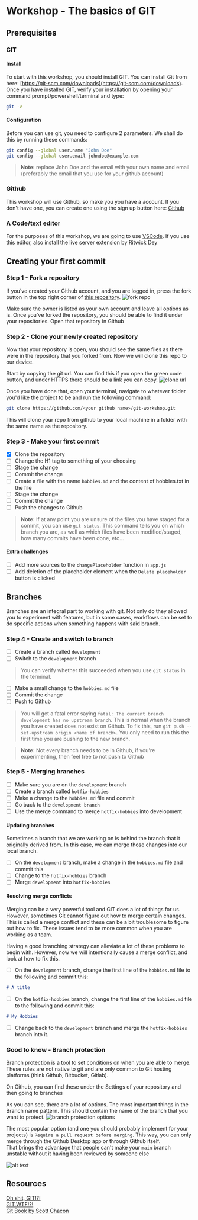 # Workshop - The basics of GIT

## Prerequisites
### GIT
#### Install
To start with this workshop, you should install GIT. You can install Git from here: [https://git-scm.com/downloads](https://git-scm.com/downloads).  
Once you have installed GIT, verify your installation by opening your command prompt/powershell/terminal and type:
```bash
git -v
```

#### Configuration
Before you can use git, you need to configure 2 parameters. We shall do this by running these commands:
```bash
git config --global user.name "John Doe"
git config --global user.email johndoe@example.com
```

> **Note:** replace John Doe and the email with your own name and email (preferably the email that you use for your github account)

### Github
This workshop will use Github, so make you you have a account. If you don't have one, you can create one using the sign up button here: [Github](https://github.com/)

### A Code/text editor
For the purposes of this workshop, we are going to use [VSCode](https://code.visualstudio.com/). If you use this editor, also install the live server extension by Ritwick Dey


## Creating your first commit
### Step 1 - Fork a repository
If you've created your Github account, and you are logged in, press the fork button in the top right corner of [this repository](https://github.com/BennyDeBock/git-workshop).
![fork repo](./images/fork.png)

Make sure the owner is listed as your own account and leave all options as is. Once you've forked the repository, you should be able to find it under your repositories. Open that repository in Github

### Step 2 - Clone your newly created repository
Now that your repository is open, you should see the same files as there were in the repository that you forked from. Now we will clone this repo to our device.

Start by copying the git url. You can find this if you open the green code button, and under HTTPS there should be a link you can copy.
![clone url](./images/cloneurl.png)

Once you have done that, open your terminal, navigate to whatever folder you'd like the project to be and run the following command:
```bash
git clone https://github.com/<your github name>/git-workshop.git
```

This will clone your repo from github to your local machine in a folder with the same name as the repository.

### Step 3 - Make your first commit
- [x] Clone the repository
- [ ] Change the H1 tag to something of your choosing
- [ ] Stage the change
- [ ] Commit the change
- [ ] Create a file with the name `hobbies.md` and the content of hobbies.txt in the file
- [ ] Stage the change
- [ ] Commit the change
- [ ] Push the changes to Github

> **Note:** If at any point you are unsure of the files you have staged for a commit, you can use `git status`. This command tells you on which branch you are, as well as which files have been modified/staged, how many commits have been done, etc...

#### Extra challenges
- [ ] Add more sources to the `changePlaceholder` function in `app.js`
- [ ] Add deletion of the placeholder element when the `Delete placeholder` button is clicked

## Branches
Branches are an integral part to working with git. Not only do they allowed you to experiment with features, but in some cases, workflows can be set to do specific actions when something happens with said branch.

### Step 4 - Create and switch to branch
- [ ] Create a branch called `development`
- [ ] Switch to the `development` branch

>  You can verify whether this succeeded when you use `git status` in the terminal.

- [ ] Make a small change to the `hobbies.md` file
- [ ] Commit the change
- [ ] Push to Github

> You will get a fatal error saying `fatal: The current branch development has no upstream branch`. This is normal when the branch you have created does not exist on Github. To fix this, run `git push --set-upstream origin <name of branch>`. You only need to run this the first time you are pushing to the new branch.

> **Note:** Not every branch needs to be in Github, if you're experimenting, then feel free to not push to Github

### Step 5 - Merging branches
- [ ] Make sure you are on the `development` branch
- [ ] Create a branch called `hotfix-hobbies` 
- [ ] Make a change to the `hobbies.md` file and commit
- [ ] Go back to the `development branch`
- [ ] Use the merge command to merge `hotfix-hobbies` into development

#### Updating branches
Sometimes a branch that we are working on is behind the branch that it originally derived from. In this case, we can merge those changes into our local branch.

- [ ] On the `development` branch, make a change in the `hobbies.md` file and commit this
- [ ] Change to the `hotfix-hobbies` branch
- [ ] Merge `development` into `hotfix-hobbies`

#### Resolving merge conflicts
Merging can be a very powerful tool and GIT does a lot of things for us. However, sometimes Git cannot figure out how to merge certain changes. This is called a merge conflict and these can be a bit troublesome to figure out how to fix. These issues tend to be more common when you are working as a team.  

Having a good branching strategy can alleviate a lot of these problems to begin with. However, now we will intentionally cause a merge conflict, and look at how to fix this.

- [ ] On the `development` branch, change the first line of the `hobbies.md` file to the following and commit this:
```md
# A title
```
- [ ] On the `hotfix-hobbies` branch, change the first line of the `hobbies.md` file to the following and commit this:
```md
# My Hobbies
```
- [ ] Change back to the `development` branch and merge the `hotfix-hobbies` branch into it.


### Good to know - Branch protection
Branch protection is a tool to set conditions on when you are able to merge. These rules are not native to git and are only common to Git hosting platforms (think Github, Bitbucket, Gitlab).

On Github, you can find these under the Settings of your repository and then going to branches

As you can see, there are a lot of options. The most important things in the Branch name pattern. This should contain the name of the branch that you want to protect.
![branch protection options](./images/branchprotecc.png)

The most popular option (and one you should probably implement for your projects) is `Require a pull request before merging`. 
This way, you can only merge through the Github Desktop app or through Github itself.  
That brings the advantage that people can't make your `main` branch unstable without it having been reviewed by someone else

![alt text](./images/pr.png)

## Resources
[Oh shit, GIT!?!](https://ohshitgit.com/)  
[GIT.WTF!?!](https://git.wtf/)  
[Git Book by Scott Chacon](https://git-scm.com/book/en/v2)

